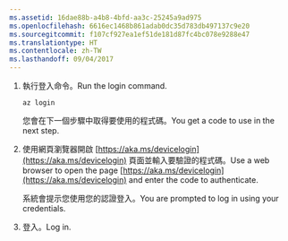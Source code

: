 ```yaml
---
ms.assetid: 16dae88b-a4b8-4bfd-aa3c-25245a9ad975
ms.openlocfilehash: 6616ec1468b861adab0dc35d783db497137c9e20
ms.sourcegitcommit: f107cf927ea1ef51de181d87fc4bc078e9288e47
ms.translationtype: HT
ms.contentlocale: zh-TW
ms.lasthandoff: 09/04/2017
---
```

1. <span data-ttu-id="af4d2-101">執行登入命令。</span><span class="sxs-lookup"><span data-stu-id="af4d2-101">Run the login command.</span></span>

    ```azurecli-interactive
    az login
    ```

   <span data-ttu-id="af4d2-102">您會在下一個步驟中取得要使用的程式碼。</span><span class="sxs-lookup"><span data-stu-id="af4d2-102">You get a code to use in the next step.</span></span> 

1. <span data-ttu-id="af4d2-103">使用網頁瀏覽器開啟 [https://aka.ms/devicelogin](https://aka.ms/devicelogin) 頁面並輸入要驗證的程式碼。</span><span class="sxs-lookup"><span data-stu-id="af4d2-103">Use a web browser to open the page [https://aka.ms/devicelogin](https://aka.ms/devicelogin) and enter the code to authenticate.</span></span>

    <span data-ttu-id="af4d2-104">系統會提示您使用您的認證登入。</span><span class="sxs-lookup"><span data-stu-id="af4d2-104">You are prompted to log in using your credentials.</span></span>

1. <span data-ttu-id="af4d2-105">登入。</span><span class="sxs-lookup"><span data-stu-id="af4d2-105">Log in.</span></span>
 

